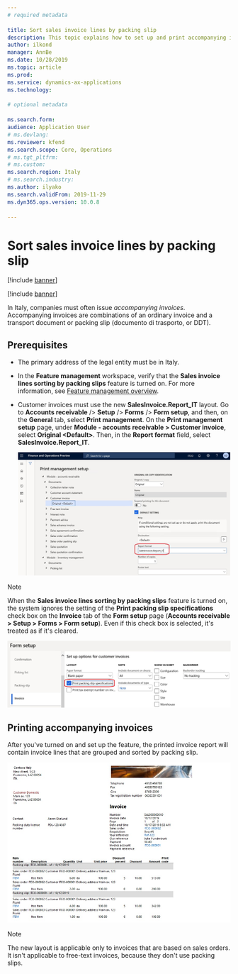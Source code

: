 ```yaml
---
# required metadata

title: Sort sales invoice lines by packing slip
description: This topic explains how to set up and print accompanying invoices that include required packing slips details.
author: ilkond
manager: AnnBe
ms.date: 10/28/2019
ms.topic: article
ms.prod: 
ms.service: dynamics-ax-applications
ms.technology: 

# optional metadata

ms.search.form: 
audience: Application User
# ms.devlang: 
ms.reviewer: kfend
ms.search.scope: Core, Operations
# ms.tgt_pltfrm: 
# ms.custom: 
ms.search.region: Italy
# ms.search.industry: 
ms.author: ilyako
ms.search.validFrom: 2019-11-29
ms.dyn365.ops.version: 10.0.8

---
```


# Sort sales invoice lines by packing slip

[!include [banner](../includes/banner.md)]

[!include [banner](../includes/preview-banner.md)]

In Italy, companies must often issue *accompanying invoices*. Accompanying invoices are combinations of an ordinary invoice and a transport document or packing slip (documento di trasporto, or DDT).

## Prerequisites

- The primary address of the legal entity must be in Italy.
- In the **Feature management** workspace, verify that the **Sales invoice lines sorting by packing slips** feature is turned on. For more information, see [Feature management overview](../../fin-and-ops/get-started/feature-management/feature-management-overview.md).
- Customer invoices must use the new **SalesInvoice.Report\_IT** layout. Go to **Accounts receivable** /> **Setup** /> **Forms** /> **Form setup**, and then, on the **General** tab, select **Print management**. On the **Print management setup** page, under **Module - accounts receivable \> Customer invoice**, select **Original \<Default\>**. Then, in the **Report format** field, select **SalesInvoice.Report\_IT**.

    ![New layout selected for customer invoices](media/emea-ita-exil-invoice-packing-slip-pic2.jpg)

> [!NOTE]
> When the **Sales invoice lines sorting by packing slips** feature is turned on, the system ignores the setting of the **Print packing slip specifications** check box on the **Invoice** tab of the **Form setup** page (**Accounts receivable \> Setup \> Forms \> Form setup**). Even if this check box is selected, it's treated as if it's cleared.
>
> ![Print packing slip specifications check box](media/emea-ita-exil-invoice-packing-slip-pic3.jpg)

## Printing accompanying invoices

After you've turned on and set up the feature, the printed invoice report will contain invoice lines that are grouped and sorted by packing slip.

![Example of an invoice where invoice lines are grouped and sorted by packing slip](media/emea-ita-exil-invoice-packing-slip-pic.jpg)

> [!NOTE]
> The new layout is applicable only to invoices that are based on sales orders. It isn't applicable to free-text invoices, because they don't use packing slips.
